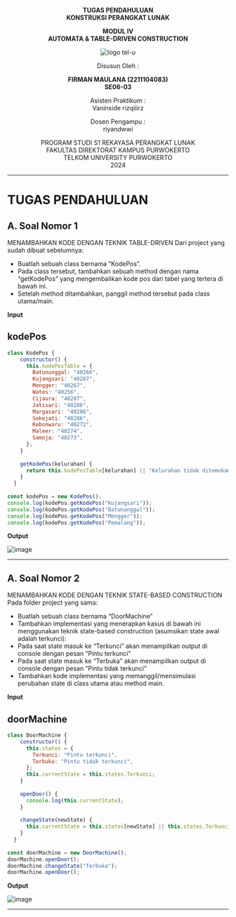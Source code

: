 <div align="center">

**TUGAS PENDAHULUAN**  
**KONSTRUKSI PERANGKAT LUNAK**

**MODUL IV**  
**AUTOMATA & TABLE-DRIVEN CONSTRUCTION**

![logo tel-u](https://github.com/user-attachments/assets/3a44181d-9c92-47f6-8cf0-87755117fd99)

Disusun Oleh :

**FIRMAN MAULANA (2211104083)**  
**SE06-03**

Asisten Praktikum :  
Vaninside
rizqiiirz

Dosen Pengampu :  
riyandwwi

PROGRAM STUDI S1 REKAYASA PERANGKAT LUNAK  
FAKULTAS DIREKTORAT KAMPUS PURWOKERTO  
TELKOM UNIVERSITY PURWOKERTO  
2024

</div>

---

# TUGAS PENDAHULUAN

## A. Soal Nomor 1

MENAMBAHKAN KODE DENGAN TEKNIK TABLE-DRIVEN
Dari project yang sudah dibuat sebelumnya:
- Buatlah sebuah class bernama “KodePos”.
- Pada class tersebut, tambahkan sebuah method dengan nama “getKodePos” yang
mengembalikan kode pos dari tabel yang tertera di bawah ini.
- Setelah method ditambahkan, panggil method tersebut pada class utama/main.

**Input**

## kodePos

```js
class KodePos {
    constructor() {
      this.kodePosTable = {
        Batununggal: "40266",
        Kujangsari: "40287",
        Mengger: "40267",
        Wates: "40256",
        Cijaura: "40287",
        Jatisari: "40286",
        Margasari: "40286",
        Sekejati: "40286",
        Kebonwaru: "40272",
        Maleer: "40274",
        Samoja: "40273",
      };
    }
  
    getKodePos(kelurahan) {
      return this.kodePosTable[kelurahan] || "Kelurahan tidak ditemukan";
    }
  }
  
const kodePos = new KodePos();
console.log(kodePos.getKodePos("Kujangsari"));
console.log(kodePos.getKodePos("Batununggal"));
console.log(kodePos.getKodePos("Mengger"));
console.log(kodePos.getKodePos("Pemalang"));

```
**Output**

![image](https://github.com/user-attachments/assets/1f9d24ea-e46d-4b58-8825-74f3d8388d49)


---


## A. Soal Nomor 2

MENAMBAHKAN KODE DENGAN TEKNIK STATE-BASED CONSTRUCTION
Pada folder project yang sama:
- Buatlah sebuah class bernama “DoorMachine”
- Tambahkan implementasi yang menerapkan kasus di bawah ini menggunakan
teknik state-based construction (asumsikan state awal adalah terkunci):
- Pada saat state masuk ke “Terkunci” akan menampilkan output di console dengan
pesan “Pintu terkunci”
- Pada saat state masuk ke “Terbuka” akan menampilkan output di console dengan
pesan “Pintu tidak terkunci”
- Tambahkan kode implementasi yang memanggil/mensimulasi perubahan state di
class utama atau method main.

**Input**

## doorMachine

```js
class DoorMachine {
    constructor() {
      this.states = {
        Terkunci: "Pintu terkunci",
        Terbuka: "Pintu tidak terkunci",
      };
      this.currentState = this.states.Terkunci;
    }
  
    openDoor() {
      console.log(this.currentState);
    }
  
    changeState(newState) {
      this.currentState = this.states[newState] || this.states.Terkunci;
    }
  }
  
const doorMachine = new DoorMachine();
doorMachine.openDoor(); 
doorMachine.changeState("Terbuka");
doorMachine.openDoor();
```

**Output**

![image](https://github.com/user-attachments/assets/505c6751-ea09-4b33-888a-063cd82f1a88)



---

